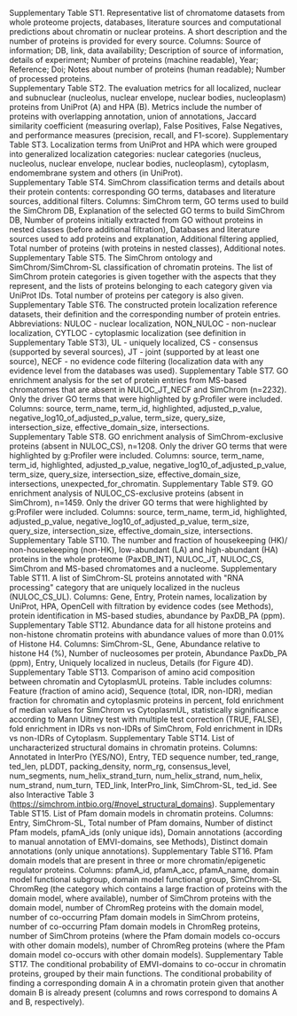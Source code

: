 Supplementary Table ST1. Representative list of chromatome datasets from whole proteome projects, databases, literature sources and computational predictions about chromatin or nuclear proteins. A short description and the number of proteins is provided for every source. Columns: Source of information; DB, link, data availability; Description of source of information, details of experiment; Number of proteins (machine readable), Year; Reference; Doi; Notes about number of proteins (human readable); Number of processed proteins.									
Supplementary Table ST2. The evaluation metrics for all localized, nuclear and subnuclear (nucleolus, nuclear envelope, nuclear bodies, nucleoplasm) proteins from UniProt (A) and HPA (B). Metrics include the number of proteins with overlapping annotation, union of annotations, Jaccard similarity coefficient (measuring overlap), False Positives, False Negatives, and performance measures (precision, recall, and F1-score).
Supplementary Table ST3. Localization terms from UniProt and HPA which were grouped into generalized localization categories:  nuclear categories (nucleus, nucleolus, nuclear envelope, nuclear bodies, nucleoplasm), cytoplasm, endomembrane system and others (in UniProt).	
Supplementary Table ST4. SimChrom classification terms and details about their protein contents: corresponding GO terms, databases and literature sources, additional filters. Columns: SimChrom term, GO terms used to build the SimChrom DB, Explanation of the selected GO terms to build SimChrom DB, Number of proteins initially extracted from GO without proteins in nested classes (before additional filtration), Databases and literature sources used to add proteins and explanation, Additional filtering applied, Total number of proteins (with proteins in nested classes), Additional notes.
Supplementary Table ST5. The SimChrom ontology and SimChrom/SimChrom-SL classification of chromatin proteins. The list of SimChrom protein categories is given together with the aspects that they represent, and the lists of proteins belonging to each category given via UniProt IDs. Total number of proteins per category is also given. 
Supplementary Table ST6. The constructed protein localization reference datasets, their definition and the corresponding number of protein entries. Abbreviations: NULOC - nuclear localization, NON_NULOC - non-nuclear localization, CYTLOC - cytoplasmic localization (see definition in Supplementary Table ST3), UL - uniquely localized, CS - consensus (supported by several sources), JT - joint (supported by at least one source), NECF - no evidence code filtering (localization data with any evidence level from the databases was used). 
Supplementary Table ST7. GO enrichment analysis for the set of protein entries from MS-based chromatomes that are absent in NULOC_JT_NECF and SimChrom (n=2232). Only the driver GO terms that were highlighted by g:Profiler were included. Columns: source, term_name, term_id, highlighted, adjusted_p_value, negative_log10_of_adjusted_p_value, term_size, query_size, intersection_size, effective_domain_size, intersections. 								
Supplementary Table ST8. GO enrichment analysis of SimChrom-exclusive proteins (absent in NULOC_CS), n=1208. Only the driver GO terms that were highlighted by g:Profiler were included. Columns: source, term_name, term_id, highlighted, adjusted_p_value, negative_log10_of_adjusted_p_value, term_size, query_size, intersection_size, effective_domain_size, intersections, unexpected_for_chromatin.
Supplementary Table ST9. GO enrichment analysis of NULOC_CS-exclusive proteins (absent in SimChrom), n=1459. Only the driver GO terms that were highlighted by g:Profiler were included. Columns: source, term_name, term_id, highlighted, adjusted_p_value, negative_log10_of_adjusted_p_value, term_size, query_size, intersection_size, effective_domain_size, intersections. 
Supplementary Table ST10. The number and fraction of housekeeping (HK)/ non-housekeeping (non-HK), low-abundant (LA) and high-abundant (HA) proteins in the whole proteome (PaxDB_INT), NULOC_JT, NULOC_CS, SimChrom and MS-based chromatomes and a nucleome. 
Supplementary Table ST11. A list of SimChrom-SL proteins annotated with "RNA processing" category that are uniquely localized in the nucleus (NULOC_CS_UL). Columns: Gene, Entry, Protein names, localization by UniProt, HPA, OpenCell with filtration by evidence codes (see Methods), protein identification in MS-based studies, abundance by PaxDB_PA (ppm). 
Supplementary Table ST12. Abundance data for all histone proteins and non-histone chromatin proteins with abundance values of more than 0.01% of Histone H4. Columns: SimChrom-SL, Gene, Abundance relative to histone H4 (%), Number of nucleosomes per protein, Abundance PaxDb_PA (ppm), Entry, Uniquely localized in nucleus, Details (for Figure 4D).								
Supplementary Table ST13. Comparison of amino acid composition between chromatin and CytoplasmUL proteins. Table includes columns: Feature (fraction of amino acid), Sequence (total, IDR, non-IDR), median fraction for chromatin and cytoplasmic proteins in percent, fold enrichment of median values for SimChrom vs CytoplasmUL, statistically significance according to Mann Uitney test with multiple test correction (TRUE, FALSE), fold enrichment in IDRs vs non-IDRs of SimChrom, Fold enrichment in IDRs vs non-IDRs of Cytoplasm.
Supplementary Table ST14. List of uncharacterized structural domains in chromatin proteins. Columns: Annotated in InterPro (YES/NO), Entry, TED sequence number, ted_range, ted_len, pLDDT, packing_density, norm_rg, consensus_level, num_segments, num_helix_strand_turn, num_helix_strand, num_helix, num_strand, num_turn, TED_link, InterPro_link, SimChrom-SL, ted_id. See also Interactive Table 3 (https://simchrom.intbio.org/#novel_structural_domains).
Supplementary Table ST15. List of Pfam domain models in chromatin proteins. Columns: Entry, SimChrom-SL, Total number of Pfam domains, Number of distinct Pfam models, pfamA_ids (only unique ids), Domain annotations (according to manual annotation of EMVI-domains, see Methods), Distinct domain annotations (only unique annotations).
Supplementary Table ST16. Pfam domain models that are present in three or more chromatin/epigenetic regulator proteins. Columns: pfamA_id, pfamA_acc, pfamA_name, domain model functional subgroup, domain model functional group, SimChrom-SL ChromReg (the category which contains a large fraction of proteins with the domain model, where available), number of SimChrom proteins with the domain model, number of ChromReg proteins with the domain model, number of co-occurring Pfam domain models in SimChrom proteins, number of co-occurring Pfam domain models in ChromReg proteins, number of SimChrom proteins (where the Pfam domain models co-occurs with other domain models), number of ChromReg proteins (where the Pfam domain model co-occurs with other domain models).
Supplementary Table ST17. The conditional probability of EMVI-domains to co-occur in chromatin proteins, grouped by their main functions. The conditional probability of finding a corresponding domain A in a chromatin protein given that another domain B is already present (columns and rows correspond to domains A and B, respectively). 	
